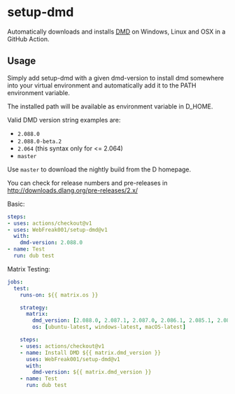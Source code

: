 # setup-dmd

Automatically downloads and installs [DMD](https://dlang.org/download.html) on Windows, Linux and OSX in a GitHub Action.

## Usage

Simply add setup-dmd with a given dmd-version to install dmd somewhere into your virtual environment and automatically add it to the PATH environment variable.

The installed path will be available as environment variable in D_HOME.

Valid DMD version string examples are:
- `2.088.0`
- `2.088.0-beta.2`
- `2.064` (this syntax only for <= 2.064)
- `master`

Use `master` to download the nightly build from the D homepage.

You can check for release numbers and pre-releases in http://downloads.dlang.org/pre-releases/2.x/

Basic:
```yaml
steps:
- uses: actions/checkout@v1
- uses: WebFreak001/setup-dmd@v1
  with:
    dmd-version: 2.088.0
- name: Test
  run: dub test
```

Matrix Testing:
```yaml
jobs:
  test:
    runs-on: ${{ matrix.os }}

    strategy:
      matrix:
        dmd_version: [2.088.0, 2.087.1, 2.087.0, 2.086.1, 2.085.1, 2.084.1, 2.083.1]
        os: [ubuntu-latest, windows-latest, macOS-latest]

    steps:
    - uses: actions/checkout@v1
    - name: Install DMD ${{ matrix.dmd_version }}
      uses: WebFreak001/setup-dmd@v1
      with:
        dmd-version: ${{ matrix.dmd_version }}
    - name: Test
      run: dub test
```
